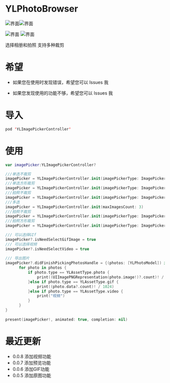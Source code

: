 # YLPhotoBrowser  

![界面](http://upload-images.jianshu.io/upload_images/6327326-c5cc489fdfbdd848.png?imageMogr2/auto-orient/strip%7CimageView2/2/w/300)![界面](http://upload-images.jianshu.io/upload_images/6327326-725134e53c71022f.png?imageMogr2/auto-orient/strip%7CimageView2/2/w/300)



![界面](http://upload-images.jianshu.io/upload_images/6327326-e492d9b9a71d4c49.png?imageMogr2/auto-orient/strip%7CimageView2/2/w/300) ![界面](http://upload-images.jianshu.io/upload_images/6327326-6e70030c31ae0264.png?imageMogr2/auto-orient/strip%7CimageView2/2/w/300)



 选择相册和拍照 支持多种裁剪
​    

# 希望
* 如果您在使用时发现错误，希望您可以 Issues 我


* 如果您发现使用的功能不够，希望您可以 Issues 我

# 导入

```swift
pod 'YLImagePickerController'
```

# 使用 

```swift
var imagePicker:YLImagePickerController?

///单选不裁剪
imagePicker = YLImagePickerController.init(imagePickerType: ImagePickerType.album, cropType: CropType.none) 
///单选方形裁剪
imagePicker = YLImagePickerController.init(imagePickerType: ImagePickerType.album, cropType: CropType.square)
///拍照不裁剪
imagePicker = YLImagePickerController.init(imagePickerType: ImagePickerType.album, cropType: CropType.circular)
///多选
imagePicker = YLImagePickerController.init(maxImagesCount: 3)
///拍照不裁剪
imagePicker = YLImagePickerController.init(imagePickerType: ImagePickerType.camera, cropType: CropType.none)
///拍照方形裁剪
imagePicker = YLImagePickerController.init(imagePickerType: ImagePickerType.camera, cropType: CropType.square)

/// 可以选择GIf
imagePicker?.isNeedSelectGifImage = true
/// 可以选择视频
imagePicker?.isNeedSelectVideo = true
   
/// 导出图片
imagePicker?.didFinishPickingPhotosHandle = {(photos: [YLPhotoModel]) in
      for photo in photos {
          if photo.type == YLAssetType.photo {
              print((UIImagePNGRepresentation(photo.image!)?.count)! / 1024)
          }else if photo.type == YLAssetType.gif {
              print((photo.data?.count)! / 1024)
          }else if photo.type == YLAssetType.video {
              print("视频")
          }
      }
}
        
present(imagePicker!, animated: true, completion: nil)
```

# 最近更新 

- 0.0.8   添加视频功能
- 0.0.7    添加预览功能
- 0.0.6    添加GIF功能
- 0.0.5    添加原图功能 

